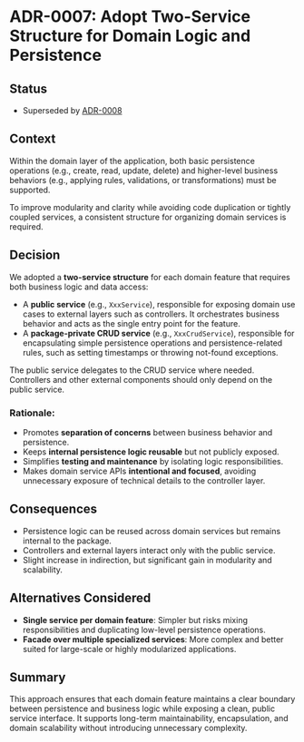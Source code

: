 # ADR-0007: Adopt Two-Service Structure for Domain Logic and Persistence

## Status

- Superseded by [ADR-0008](0008-replace-two-service-structure-wtih-repository-implementation.md)

## Context

Within the domain layer of the application, both basic persistence operations (e.g., create, read, update, delete) and
higher-level business behaviors (e.g., applying rules, validations, or transformations) must be supported.

To improve modularity and clarity while avoiding code duplication or tightly coupled services, a consistent structure
for organizing domain services is required.

## Decision

We adopted a **two-service structure** for each domain feature that requires both business logic and data access:

- A **public service** (e.g., `XxxService`), responsible for exposing domain use cases to external layers such as
  controllers. It orchestrates business behavior and acts as the single entry point for the feature.
- A **package-private CRUD service** (e.g., `XxxCrudService`), responsible for encapsulating simple persistence
  operations and persistence-related rules, such as setting timestamps or throwing not-found exceptions.

The public service delegates to the CRUD service where needed. Controllers and other external components should only
depend on the public service.

### Rationale:

- Promotes **separation of concerns** between business behavior and persistence.
- Keeps **internal persistence logic reusable** but not publicly exposed.
- Simplifies **testing and maintenance** by isolating logic responsibilities.
- Makes domain service APIs **intentional and focused**, avoiding unnecessary exposure of technical details to the
  controller layer.

## Consequences

- Persistence logic can be reused across domain services but remains internal to the package.
- Controllers and external layers interact only with the public service.
- Slight increase in indirection, but significant gain in modularity and scalability.

## Alternatives Considered

- **Single service per domain feature**: Simpler but risks mixing responsibilities and duplicating low-level persistence
  operations.
- **Facade over multiple specialized services**: More complex and better suited for large-scale or highly modularized
  applications.

## Summary

This approach ensures that each domain feature maintains a clear boundary between persistence and business logic while
exposing a clean, public service interface. It supports long-term maintainability, encapsulation, and domain scalability
without introducing unnecessary complexity.
